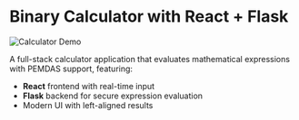 # Binary Calculator with React + Flask

![Calculator Demo](demo.gif) 

A full-stack calculator application that evaluates mathematical expressions with PEMDAS support, featuring:
- **React** frontend with real-time input
- **Flask** backend for secure expression evaluation
- Modern UI with left-aligned results
